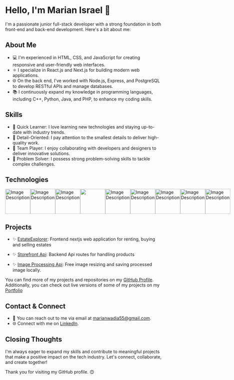 <!-- Header -->
# Hello, I'm Marian Israel 👋

I'm a passionate junior full-stack developer with a strong foundation in both front-end and back-end development. Here's a bit about me:

<!-- About Section -->
## About Me

- 💻 I'm experienced in HTML, CSS, and JavaScript for creating responsive and user-friendly web interfaces.
- ⚛️ I specialize in React.js and Next.js for building modern web applications.
- 🌐 On the back end, I've worked with Node.js, Express, and PostgreSQL to develop RESTful APIs and manage databases.
- 📚 I continuously expand my knowledge in programming languages, including C++, Python, Java, and PHP, to enhance my coding skills.

<!-- Skills Section -->
## Skills

- 🚀 Quick Learner: I love learning new technologies and staying up-to-date with industry trends.
- 🧩 Detail-Oriented: I pay attention to the smallest details to deliver high-quality work.
- 🤝 Team Player: I enjoy collaborating with developers and designers to deliver innovative solutions.
- 🔧 Problem Solver: I possess strong problem-solving skills to tackle complex challenges.

<!-- Technologies Section -->
## Technologies
<div style="display: flex;">
<img src="https://seeklogo.com/images/N/next-js-logo-7929BCD36F-seeklogo.com.png" alt="Image Description" width="80" height="80">

<img src="https://th.bing.com/th/id/R.c3ba82a536fe4983dad4c06b578dcd5d?rik=F2s%2bS%2fWmkU2dew&riu=http%3a%2f%2fassets.stickpng.com%2fimages%2f584830f5cef1014c0b5e4aa1.png&ehk=nr30%2foGRF6ObcWbuK6%2b%2bzHxe3w8Jb0cawQ6zBp1sH3E%3d&risl=&pid=ImgRaw&r=0" alt="Image Description" width="80" height="80">

<img src="https://th.bing.com/th/id/OIP.hqYnvXqWahIvRBZKsrRF5wHaHa?pid=ImgDet&rs=1" alt="Image Description" width="80" height="80">
<img src="https://th.bing.com/th/id/R.04c5f18749c6a1c64b65f6d8f26d7b53?rik=EJMkD%2f1AqNvvQQ&pid=ImgRaw&r=0" width="80" height="80">

<img src="https://files.raycast.com/sjxs3pxsc6k63ju0fzv8l3cu4v90" alt="Image Description" width="80" height="80">

<img src="https://logos-download.com/wp-content/uploads/2016/09/Node_logo_NodeJS.png" alt="Image Description" width="80" height="80">

<img src="https://download.logo.wine/logo/PostgreSQL/PostgreSQL-Logo.wine.png" alt="Image Description" width="80" height="80">

<img src="https://cdn.iconscout.com/icon/free/png-256/free-mongodb-5-1175140.png" alt="Image Description" width="80" height="80">

<img src="https://upload.wikimedia.org/wikipedia/en/thumb/2/22/Logo_jasmine.svg/800px-Logo_jasmine.svg.png" alt="Image Description" width="80" height="80">
</div>



<!-- Projects Section -->
## Projects
- ✨ [EstateExplorer](https://github.com/MarianWadia/EstateExplorer): Frontend nextjs web application for renting, buying and selling estates

- ✨ [Storefront Api](https://github.com/MarianWadia/Udacity-storefrontApi): Backend Api routes for handling products
- ✨ [Image Processing Api](https://github.com/MarianWadia/Udacity-1st-Image-processing-api): Free image resizing and saving processed image locally.

You can find more of my projects and repositories on my [GitHub Profile](https://github.com/MarianWadia). Additionally, you can check out live versions of some of my projects on my [Portfolio](https://MarianIsrael.com)

<!-- Contact and Connect Section -->
## Contact & Connect

- 📧 You can reach out to me via email at [marianwadia55@gmail.com](mailto:marianwadia55@gmail.com).
- 🌐 Connect with me on [LinkedIn](https://www.linkedin.com/in/marian-israel-205605219/).

<!-- Closing Section -->
## Closing Thoughts

I'm always eager to expand my skills and contribute to meaningful projects that make a positive impact on the tech industry. Let's connect, collaborate, and create together!

Thank you for visiting my GitHub profile. 😊
